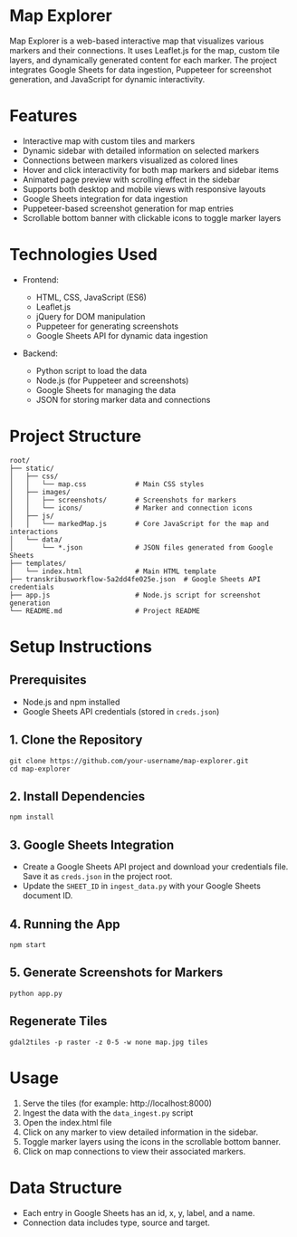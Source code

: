 Map Explorer
============
Map Explorer is a web-based interactive map that visualizes various markers and their connections. It uses Leaflet.js for the map, custom tile layers, and dynamically generated content for each marker. The project integrates Google Sheets for data ingestion, Puppeteer for screenshot generation, and JavaScript for dynamic interactivity.


# Features

- Interactive map with custom tiles and markers
- Dynamic sidebar with detailed information on selected markers
- Connections between markers visualized as colored lines
- Hover and click interactivity for both map markers and sidebar items
- Animated page preview with scrolling effect in the sidebar
- Supports both desktop and mobile views with responsive layouts
- Google Sheets integration for data ingestion
- Puppeteer-based screenshot generation for map entries
- Scrollable bottom banner with clickable icons to toggle marker layers

# Technologies Used

- Frontend:
  - HTML, CSS, JavaScript (ES6)
  - Leaflet.js
  - jQuery for DOM manipulation
  - Puppeteer for generating screenshots
  - Google Sheets API for dynamic data ingestion

- Backend:
  - Python script to load the data
  - Node.js (for Puppeteer and screenshots)
  - Google Sheets for managing the data
  - JSON for storing marker data and connections


# Project Structure
```
root/
├── static/
│   ├── css/
│   │   └── map.css            # Main CSS styles
│   ├── images/
│   │   ├── screenshots/       # Screenshots for markers
│   │   └── icons/             # Marker and connection icons
│   ├── js/
│   │   └── markedMap.js       # Core JavaScript for the map and interactions
│   └── data/
│       └── *.json             # JSON files generated from Google Sheets
├── templates/
│   └── index.html             # Main HTML template
├── transkribusworkflow-5a2dd4fe025e.json  # Google Sheets API credentials
├── app.js                     # Node.js script for screenshot generation
└── README.md                  # Project README
```

# Setup Instructions

## Prerequisites
- Node.js and npm installed
- Google Sheets API credentials (stored in ``creds.json``)

## 1. Clone the Repository
```
git clone https://github.com/your-username/map-explorer.git
cd map-explorer
```

## 2. Install Dependencies
```
npm install
```

## 3. Google Sheets Integration
- Create a Google Sheets API project and download your credentials file. Save it as ``creds.json`` in the project root.
- Update the ``SHEET_ID`` in ``ingest_data.py`` with your Google Sheets document ID.

## 4. Running the App
```
npm start
```

## 5. Generate Screenshots for Markers
```
python app.py
```

## Regenerate Tiles
``gdal2tiles -p raster -z 0-5 -w none map.jpg tiles``

# Usage
1. Serve the tiles (for example:  http://localhost:8000)
2. Ingest the data with the ``data_ingest.py`` script
3. Open the index.html file
4. Click on any marker to view detailed information in the sidebar.
5. Toggle marker layers using the icons in the scrollable bottom banner.
6. Click on map connections to view their associated markers.

# Data Structure
- Each entry in Google Sheets has an id, x, y, label, and a name.
- Connection data includes type, source and target.

